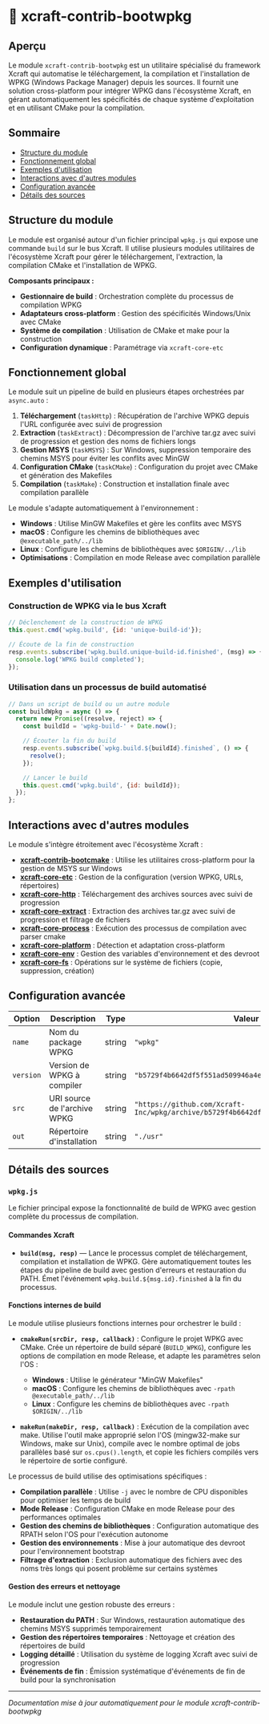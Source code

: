 # 📘 xcraft-contrib-bootwpkg

## Aperçu

Le module `xcraft-contrib-bootwpkg` est un utilitaire spécialisé du framework Xcraft qui automatise le téléchargement, la compilation et l'installation de WPKG (Windows Package Manager) depuis les sources. Il fournit une solution cross-platform pour intégrer WPKG dans l'écosystème Xcraft, en gérant automatiquement les spécificités de chaque système d'exploitation et en utilisant CMake pour la compilation.

## Sommaire

- [Structure du module](#structure-du-module)
- [Fonctionnement global](#fonctionnement-global)
- [Exemples d'utilisation](#exemples-dutilisation)
- [Interactions avec d'autres modules](#interactions-avec-dautres-modules)
- [Configuration avancée](#configuration-avancée)
- [Détails des sources](#détails-des-sources)

## Structure du module

Le module est organisé autour d'un fichier principal `wpkg.js` qui expose une commande `build` sur le bus Xcraft. Il utilise plusieurs modules utilitaires de l'écosystème Xcraft pour gérer le téléchargement, l'extraction, la compilation CMake et l'installation de WPKG.

**Composants principaux :**

- **Gestionnaire de build** : Orchestration complète du processus de compilation WPKG
- **Adaptateurs cross-platform** : Gestion des spécificités Windows/Unix avec CMake
- **Système de compilation** : Utilisation de CMake et make pour la construction
- **Configuration dynamique** : Paramétrage via `xcraft-core-etc`

## Fonctionnement global

Le module suit un pipeline de build en plusieurs étapes orchestrées par `async.auto` :

1. **Téléchargement** (`taskHttp`) : Récupération de l'archive WPKG depuis l'URL configurée avec suivi de progression
2. **Extraction** (`taskExtract`) : Décompression de l'archive tar.gz avec suivi de progression et gestion des noms de fichiers longs
3. **Gestion MSYS** (`taskMSYS`) : Sur Windows, suppression temporaire des chemins MSYS pour éviter les conflits avec MinGW
4. **Configuration CMake** (`taskCMake`) : Configuration du projet avec CMake et génération des Makefiles
5. **Compilation** (`taskMake`) : Construction et installation finale avec compilation parallèle

Le module s'adapte automatiquement à l'environnement :

- **Windows** : Utilise MinGW Makefiles et gère les conflits avec MSYS
- **macOS** : Configure les chemins de bibliothèques avec `@executable_path/../lib`
- **Linux** : Configure les chemins de bibliothèques avec `$ORIGIN/../lib`
- **Optimisations** : Compilation en mode Release avec compilation parallèle

## Exemples d'utilisation

### Construction de WPKG via le bus Xcraft

```javascript
// Déclenchement de la construction de WPKG
this.quest.cmd('wpkg.build', {id: 'unique-build-id'});

// Écoute de la fin de construction
resp.events.subscribe('wpkg.build.unique-build-id.finished', (msg) => {
  console.log('WPKG build completed');
});
```

### Utilisation dans un processus de build automatisé

```javascript
// Dans un script de build ou un autre module
const buildWpkg = async () => {
  return new Promise((resolve, reject) => {
    const buildId = 'wpkg-build-' + Date.now();

    // Écouter la fin du build
    resp.events.subscribe(`wpkg.build.${buildId}.finished`, () => {
      resolve();
    });

    // Lancer le build
    this.quest.cmd('wpkg.build', {id: buildId});
  });
};
```

## Interactions avec d'autres modules

Le module s'intègre étroitement avec l'écosystème Xcraft :

- **[xcraft-contrib-bootcmake]** : Utilise les utilitaires cross-platform pour la gestion de MSYS sur Windows
- **[xcraft-core-etc]** : Gestion de la configuration (version WPKG, URLs, répertoires)
- **[xcraft-core-http]** : Téléchargement des archives sources avec suivi de progression
- **[xcraft-core-extract]** : Extraction des archives tar.gz avec suivi de progression et filtrage de fichiers
- **[xcraft-core-process]** : Exécution des processus de compilation avec parser cmake
- **[xcraft-core-platform]** : Détection et adaptation cross-platform
- **[xcraft-core-env]** : Gestion des variables d'environnement et des devroot
- **[xcraft-core-fs]** : Opérations sur le système de fichiers (copie, suppression, création)

## Configuration avancée

| Option    | Description                  | Type   | Valeur par défaut                                                                              |
| --------- | ---------------------------- | ------ | ---------------------------------------------------------------------------------------------- |
| `name`    | Nom du package WPKG          | string | `"wpkg"`                                                                                       |
| `version` | Version de WPKG à compiler   | string | `"b5729f4b6642df5f551ad509946a4eb3ff2d5d04"`                                                   |
| `src`     | URI source de l'archive WPKG | string | `"https://github.com/Xcraft-Inc/wpkg/archive/b5729f4b6642df5f551ad509946a4eb3ff2d5d04.tar.gz"` |
| `out`     | Répertoire d'installation    | string | `"./usr"`                                                                                      |

## Détails des sources

### `wpkg.js`

Le fichier principal expose la fonctionnalité de build de WPKG avec gestion complète du processus de compilation.

#### Commandes Xcraft

- **`build(msg, resp)`** — Lance le processus complet de téléchargement, compilation et installation de WPKG. Gère automatiquement toutes les étapes du pipeline de build avec gestion d'erreurs et restauration du PATH. Émet l'événement `wpkg.build.${msg.id}.finished` à la fin du processus.

#### Fonctions internes de build

Le module utilise plusieurs fonctions internes pour orchestrer le build :

- **`cmakeRun(srcDir, resp, callback)`** : Configure le projet WPKG avec CMake. Crée un répertoire de build séparé (`BUILD_WPKG`), configure les options de compilation en mode Release, et adapte les paramètres selon l'OS :

  - **Windows** : Utilise le générateur "MinGW Makefiles"
  - **macOS** : Configure les chemins de bibliothèques avec `-rpath @executable_path/../lib`
  - **Linux** : Configure les chemins de bibliothèques avec `-rpath $ORIGIN/../lib`

- **`makeRun(makeDir, resp, callback)`** : Exécution de la compilation avec make. Utilise l'outil make approprié selon l'OS (mingw32-make sur Windows, make sur Unix), compile avec le nombre optimal de jobs parallèles basé sur `os.cpus().length`, et copie les fichiers compilés vers le répertoire de sortie configuré.

Le processus de build utilise des optimisations spécifiques :

- **Compilation parallèle** : Utilise `-j` avec le nombre de CPU disponibles pour optimiser les temps de build
- **Mode Release** : Configuration CMake en mode Release pour des performances optimales
- **Gestion des chemins de bibliothèques** : Configuration automatique des RPATH selon l'OS pour l'exécution autonome
- **Gestion des environnements** : Mise à jour automatique des devroot pour l'environnement bootstrap
- **Filtrage d'extraction** : Exclusion automatique des fichiers avec des noms très longs qui posent problème sur certains systèmes

#### Gestion des erreurs et nettoyage

Le module inclut une gestion robuste des erreurs :

- **Restauration du PATH** : Sur Windows, restauration automatique des chemins MSYS supprimés temporairement
- **Gestion des répertoires temporaires** : Nettoyage et création des répertoires de build
- **Logging détaillé** : Utilisation du système de logging Xcraft avec suivi de progression
- **Événements de fin** : Émission systématique d'événements de fin de build pour la synchronisation

[xcraft-contrib-bootcmake]: https://github.com/Xcraft-Inc/xcraft-contrib-bootcmake
[xcraft-core-etc]: https://github.com/Xcraft-Inc/xcraft-core-etc
[xcraft-core-http]: https://github.com/Xcraft-Inc/xcraft-core-http
[xcraft-core-extract]: https://github.com/Xcraft-Inc/xcraft-core-extract
[xcraft-core-process]: https://github.com/Xcraft-Inc/xcraft-core-process
[xcraft-core-platform]: https://github.com/Xcraft-Inc/xcraft-core-platform
[xcraft-core-env]: https://github.com/Xcraft-Inc/xcraft-core-env
[xcraft-core-fs]: https://github.com/Xcraft-Inc/xcraft-core-fs

---

_Documentation mise à jour automatiquement pour le module xcraft-contrib-bootwpkg_
